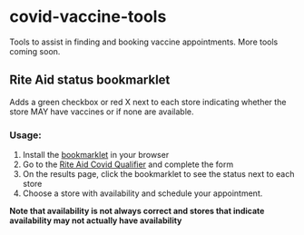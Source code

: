 # covid-vaccine-tools
Tools to assist in finding and booking vaccine appointments.
More tools coming soon.

## Rite Aid status bookmarklet 
Adds a green checkbox or red X next to each store indicating whether the store MAY have vaccines or if none are available.

### Usage:
1. Install the [bookmarklet](https://github.com/rivermeow/covid-vaccine-tools/blob/main/bookmarklets/riteaid-status.js) in your browser
2. Go to the [Rite Aid Covid Qualifier](https://www.riteaid.com/pharmacy/covid-qualifier) and complete the form
3. On the results page, click the bookmarklet to see the status next to each store
4. Choose a store with availability and schedule your appointment.

**Note that availability is not always correct and stores that indicate availability may not actually have availability**
